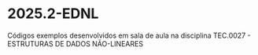 # 2025.2-EDNL
Códigos exemplos desenvolvidos em sala de aula na disciplina TEC.0027 - ESTRUTURAS DE DADOS NÃO-LINEARES
